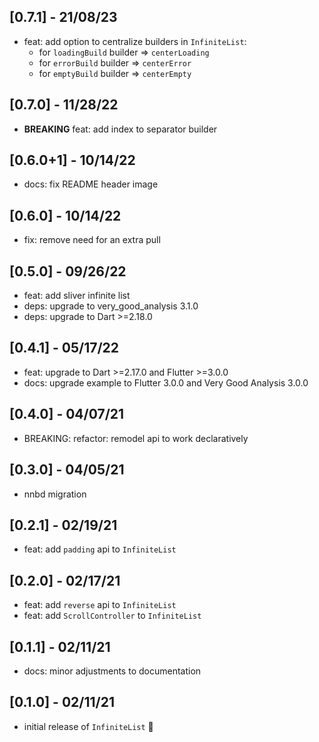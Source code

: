 ## [0.7.1] - 21/08/23

- feat: add option to centralize builders in `InfiniteList`:
  - for `loadingBuild` builder => `centerLoading`
  - for `errorBuild` builder => `centerError`
  - for `emptyBuild` builder => `centerEmpty`

## [0.7.0] - 11/28/22

- **BREAKING** feat: add index to separator builder

## [0.6.0+1] - 10/14/22

- docs: fix README header image

## [0.6.0] - 10/14/22

- fix: remove need for an extra pull

## [0.5.0] - 09/26/22

- feat: add sliver infinite list
- deps: upgrade to very_good_analysis 3.1.0
- deps: upgrade to Dart >=2.18.0

## [0.4.1] - 05/17/22

- feat: upgrade to Dart >=2.17.0 and Flutter >=3.0.0
- docs: upgrade example to Flutter 3.0.0 and Very Good Analysis 3.0.0

## [0.4.0] - 04/07/21

- BREAKING: refactor: remodel api to work declaratively

## [0.3.0] - 04/05/21

- nnbd migration

## [0.2.1] - 02/19/21

- feat: add `padding` api to `InfiniteList`

## [0.2.0] - 02/17/21

- feat: add `reverse` api to `InfiniteList`
- feat: add `ScrollController` to `InfiniteList`

## [0.1.1] - 02/11/21

- docs: minor adjustments to documentation

## [0.1.0] - 02/11/21

- initial release of `InfiniteList` 🎉
